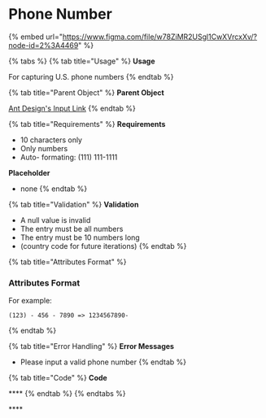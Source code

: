 # Phone Number

{% embed url="https://www.figma.com/file/w78ZiMR2USgl1CwXVrcxXv/?node-id=2%3A4469" %}

{% tabs %}
{% tab title="Usage" %}
**Usage**

For capturing U.S. phone numbers
{% endtab %}

{% tab title="Parent Object" %}
**Parent Object**

[Ant Design's Input Link](https://ant.design/components/input/)
{% endtab %}

{% tab title="Requirements" %}
**Requirements**

* 10 characters only
* Only numbers
* Auto- formating: \(111\) 111-1111

**Placeholder**

* none
{% endtab %}

{% tab title="Validation" %}
**Validation**

* A null value is invalid
* The entry must be all numbers
* The entry must be 10 numbers long
* \(country code for future iterations\)
{% endtab %}

{% tab title="Attributes Format" %}
### Attributes Format

For example:

```text
(123) - 456 - 7890 => 1234567890-
```
{% endtab %}

{% tab title="Error Handling" %}
**Error Messages**

* Please input a valid phone number
{% endtab %}

{% tab title="Code" %}
**Code**

\*\*\*\*
{% endtab %}
{% endtabs %}

\*\*\*\*



